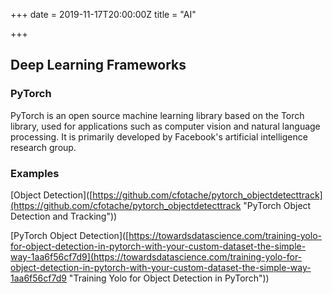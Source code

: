 +++
date = 2019-11-17T20:00:00Z
title = "AI"

+++
## Deep Learning Frameworks

### PyTorch

PyTorch is an open source machine learning library based on the Torch library, used for applications such as computer vision and natural language processing. It is primarily developed by Facebook's artificial intelligence research group.

### Examples

\[Object Detection\]([https://github.com/cfotache/pytorch_objectdetecttrack](https://github.com/cfotache/pytorch_objectdetecttrack "PyTorch Object Detection and Tracking"))

\[PyTorch Object Detection\]([https://towardsdatascience.com/training-yolo-for-object-detection-in-pytorch-with-your-custom-dataset-the-simple-way-1aa6f56cf7d9](https://towardsdatascience.com/training-yolo-for-object-detection-in-pytorch-with-your-custom-dataset-the-simple-way-1aa6f56cf7d9 "Training Yolo for Object Detection in PyTorch"))